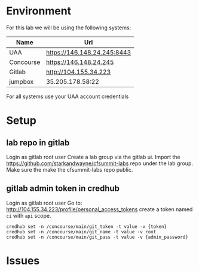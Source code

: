 # Environment
For this lab we will be using the following systems:

| Name | Url |
| --- | --- |
| UAA       | https://146.148.24.245:8443 |
| Concourse | https://146.148.24.245      |
| Gitlab    | http://104.155.34.223       |
| jumpbox   | 35.205.178.58:22            |

For all systems use your UAA account credentials

# Setup

## lab repo in gitlab
Login as gitlab root user
Create a lab group via the gitlab ui.
Import the https://github.com/starkandwayne/cfsummit-labs repo under the lab group.
Make sure the make the cfsummit-labs repo public.

## gitlab admin token in credhub
Login as gitlab root user
Go to: http://104.155.34.223/profile/personal_access_tokens
create a token named `ci` with `api` scope.

```
credhub set -n /concourse/main/git_token -t value -v {token}
credhub set -n /concourse/main/git_name -t value -v root
credhub set -n /concourse/main/git_pass -t value -v {admin_password}
```

# Issues
